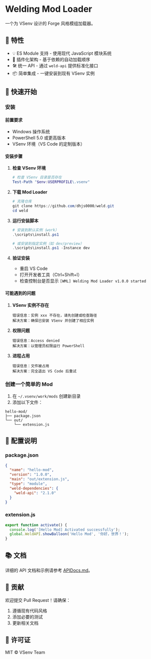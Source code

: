 # Welding Mod Loader

一个为 VSenv 设计的 Forge 风格模组加载器。

## 🌟 特性

- 💡 ES Module 支持 - 使用现代 JavaScript 模块系统
- 🔌 插件化架构 - 基于依赖的自动加载顺序
- 🛠 统一 API - 通过 `weld-api` 提供标准化接口
- 📦 简单集成 - 一键安装到现有 VSenv 实例

## 🚀 快速开始

### 安装

#### 前置要求

- Windows 操作系统
- PowerShell 5.0 或更高版本
- VSenv 环境（VS Code 的定制版本）

#### 安装步骤

1. **检查 VSenv 环境**
   ```powershell
   # 检查 VSenv 目录是否存在
   Test-Path "$env:USERPROFILE\.vsenv"
   ```

2. **下载 Mod Loader**
   ```powershell
   # 克隆仓库
   git clone https://github.com/dhjs0000/weld.git
   cd weld
   ```

3. **运行安装脚本**
   ```powershell
   # 安装到默认实例（work）
   .\scripts\install.ps1

   # 或安装到指定实例（如 dev/preview）
   .\scripts\install.ps1 -Instance dev
   ```

4. **验证安装**
   - 重启 VS Code
   - 打开开发者工具（Ctrl+Shift+I）
   - 检查控制台是否显示 `[WML] Welding Mod Loader v1.0.0 started`

#### 可能遇到的问题

1. **VSenv 实例不存在**
   ```
   错误信息：实例 xxx 不存在，请先创建或检查路径
   解决方案：确保已安装 VSenv 并创建了相应实例
   ```

2. **权限问题**
   ```
   错误信息：Access denied
   解决方案：以管理员权限运行 PowerShell
   ```

3. **进程占用**
   ```
   错误信息：文件被占用
   解决方案：完全退出 VS Code 后重试
   ```

### 创建一个简单的 Mod

1. 在 `~/.vsenv/work/mods` 创建新目录
2. 添加以下文件：

```text
hello-mod/
├── package.json
└── out/
    └── extension.js
```

## 📝 配置说明

### package.json

```json
{
  "name": "hello-mod",
  "version": "1.0.0",
  "main": "out/extension.js",
  "type": "module",
  "weld-dependencies": {
    "weld-api": "2.1.0"
  }
}
```

### extension.js

```javascript
export function activate() {
  console.log('[Hello Mod] Activated successfully');
  global.WeldAPI.showBalloon('Hello Mod', '你好，世界！');
}
```

## 📚 文档

详细的 API 文档和示例请参考 [APIDocs.md](./APIDocs.md)。

## 🤝 贡献

欢迎提交 Pull Request！请确保：

1. 遵循现有代码风格
2. 添加必要的测试
3. 更新相关文档

## 📄 许可证

MIT © VSenv Team